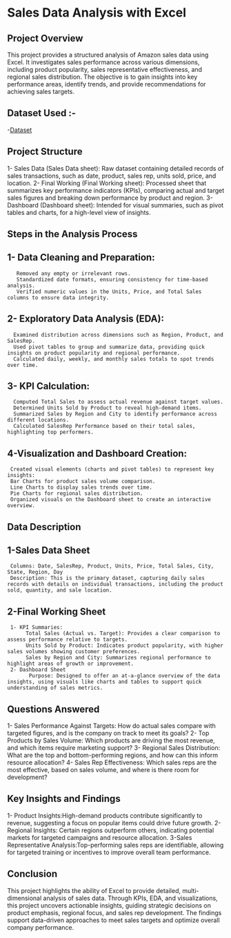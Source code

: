 # Sales Data Analysis with Excel
## Project Overview
This project provides a structured analysis of Amazon sales data using Excel. It investigates sales performance across various dimensions, including product popularity, sales representative effectiveness, and regional sales distribution. The objective is to gain insights into key performance areas, identify trends, and provide recommendations for achieving sales targets.
## Dataset Used :- 
-<a href =" https://github.com/Sjag8/Sales-Data-Analysis-with-Excel/blob/main/Sales%20Data.xlsx">Dataset </a>

## Project Structure
   1- Sales Data (Sales Data sheet): Raw dataset containing detailed records of sales transactions, such as date, product, sales rep, units sold, price, and location.
   2- Final Working (Final Working sheet): Processed sheet that summarizes key performance indicators (KPIs), comparing actual and target sales figures and breaking down performance by product and region.
   3- Dashboard (Dashboard sheet): Intended for visual summaries, such as pivot tables and charts, for a high-level view of insights.

## Steps in the Analysis Process
## 1- Data Cleaning and Preparation:
       Removed any empty or irrelevant rows.
       Standardized date formats, ensuring consistency for time-based analysis.
       Verified numeric values in the Units, Price, and Total Sales columns to ensure data integrity.
## 2- Exploratory Data Analysis (EDA):
      Examined distribution across dimensions such as Region, Product, and SalesRep.
      Used pivot tables to group and summarize data, providing quick insights on product popularity and regional performance.
      Calculated daily, weekly, and monthly sales totals to spot trends over time.
## 3- KPI Calculation:
      Computed Total Sales to assess actual revenue against target values.
      Determined Units Sold by Product to reveal high-demand items.
      Summarized Sales by Region and City to identify performance across different locations.
      Calculated SalesRep Performance based on their total sales, highlighting top performers.
## 4-Visualization and Dashboard Creation:
     Created visual elements (charts and pivot tables) to represent key insights:
     Bar Charts for product sales volume comparison.
     Line Charts to display sales trends over time.
     Pie Charts for regional sales distribution.
     Organized visuals on the Dashboard sheet to create an interactive overview.

## Data Description
## 1-Sales Data Sheet
     Columns: Date, SalesRep, Product, Units, Price, Total Sales, City, State, Region, Day
     Description: This is the primary dataset, capturing daily sales records with details on individual transactions, including the product sold, quantity, and sale location.
## 2-Final Working Sheet
     1- KPI Summaries:
          Total Sales (Actual vs. Target): Provides a clear comparison to assess performance relative to targets.
          Units Sold by Product: Indicates product popularity, with higher sales volumes showing customer preferences.
          Sales by Region and City: Summarizes regional performance to highlight areas of growth or improvement.
     2- Dashboard Sheet
           Purpose: Designed to offer an at-a-glance overview of the data insights, using visuals like charts and tables to support quick understanding of sales metrics.

## Questions Answered
1- Sales Performance Against Targets:
     How do actual sales compare with targeted figures, and is the company on track to meet its goals?
2- Top Products by Sales Volume:
      Which products are driving the most revenue, and which items require marketing support?
3- Regional Sales Distribution:
       What are the top and bottom-performing regions, and how can this inform resource allocation?
4- Sales Rep Effectiveness:
      Which sales reps are the most effective, based on sales volume, and where is there room for development?

## Key Insights and Findings
1- Product Insights:High-demand products contribute significantly to revenue, suggesting a focus on popular items could drive future growth.
2- Regional Insights: Certain regions outperform others, indicating potential markets for targeted campaigns and resource allocation.
3-Sales Representative Analysis:Top-performing sales reps are identifiable, allowing for targeted training or incentives to improve overall team performance.

## Conclusion
This project highlights the ability of Excel to provide detailed, multi-dimensional analysis of sales data. Through KPIs, EDA, and visualizations, this project uncovers actionable insights, guiding strategic decisions on product emphasis, regional focus, and sales rep development. The findings support data-driven approaches to meet sales targets and optimize overall company performance.


